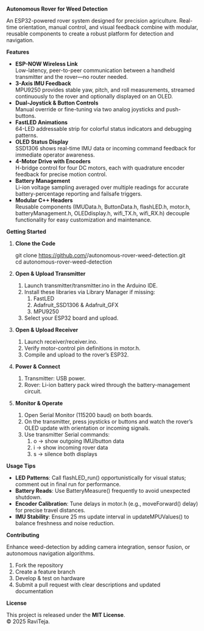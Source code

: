 ﻿**Autonomous Rover for Weed Detection**

An ESP32-powered rover system designed for precision agriculture. Real-time orientation, manual control, and visual feedback combine with modular, reusable components to create a robust platform for detection and navigation.

**Features**

- **ESP-NOW Wireless Link**\
  Low-latency, peer-to-peer communication between a handheld transmitter and the rover—no router needed.
- **3-Axis IMU Feedback**\
  MPU9250 provides stable yaw, pitch, and roll measurements, streamed continuously to the rover and optionally displayed on an OLED.
- **Dual-Joystick & Button Controls**\
  Manual override or fine-tuning via two analog joysticks and push-buttons.
- **FastLED Animations**\
  64-LED addressable strip for colorful status indicators and debugging patterns.
- **OLED Status Display**\
  SSD1306 shows real-time IMU data or incoming command feedback for immediate operator awareness.
- **4-Motor Drive with Encoders**\
  H-bridge control for four DC motors, each with quadrature encoder feedback for precise motion control.
- **Battery Management**\
  Li-ion voltage sampling averaged over multiple readings for accurate battery-percentage reporting and failsafe triggers.
- **Modular C++ Headers**\
  Reusable components (IMUData.h, ButtonData.h, flashLED.h, motor.h, batteryManagement.h, OLEDdisplay.h, wifi\_TX.h, wifi\_RX.h) decouple functionality for easy customization and maintenance.

**Getting Started**

1. **Clone the Code**

   git clone https://github.com/<your-username>/autonomous-rover-weed-detection.git\
   cd autonomous-rover-weed-detection

1. **Open & Upload Transmitter**
   1. Launch transmitter/transmitter.ino in the Arduino IDE.
   1. Install these libraries via Library Manager if missing:
      1. FastLED
      1. Adafruit\_SSD1306 & Adafruit\_GFX
      1. MPU9250
   1. Select your ESP32 board and upload.
1. **Open & Upload Receiver**
   1. Launch receiver/receiver.ino.
   1. Verify motor-control pin definitions in motor.h.
   1. Compile and upload to the rover’s ESP32.
1. **Power & Connect**
   1. Transmitter: USB power.
   1. Rover: Li-ion battery pack wired through the battery-management circuit.
1. **Monitor & Operate**
   1. Open Serial Monitor (115200 baud) on both boards.
   1. On the transmitter, press joysticks or buttons and watch the rover’s OLED update with orientation or incoming signals.
   1. Use transmitter Serial commands:
      1. o → show outgoing IMU/button data
      1. i → show incoming rover data
      1. s → silence both displays

**Usage Tips**

- **LED Patterns**: Call flashLED\_run() opportunistically for visual status; comment out in final run for performance.
- **Battery Reads**: Use BatteryMeasure() frequently to avoid unexpected shutdown.
- **Encoder Calibration**: Tune delays in motor.h (e.g., moveForward() delay) for precise travel distances.
- **IMU Stability**: Ensure 25 ms update interval in updateMPUValues() to balance freshness and noise reduction.

**Contributing**

Enhance weed-detection by adding camera integration, sensor fusion, or autonomous navigation algorithms.

1. Fork the repository
1. Create a feature branch
1. Develop & test on hardware
1. Submit a pull request with clear descriptions and updated documentation

**License**

This project is released under the **MIT License**.\
© 2025 RaviTeja.
